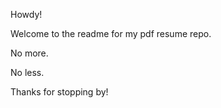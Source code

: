 Howdy!

Welcome to the readme for my pdf resume repo. 

No more.

No less.

Thanks for stopping by!
